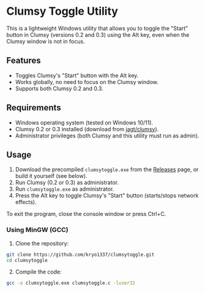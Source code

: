 # Clumsy Toggle Utility

This is a lightweight Windows utility that allows you to toggle the "Start" button in Clumsy (versions 0.2 and 0.3) using the Alt key, even when the Clumsy window is not in focus.

## Features
- Toggles Clumsy's "Start" button with the Alt key.
- Works globally, no need to focus on the Clumsy window.
- Supports both Clumsy 0.2 and 0.3.

## Requirements
- Windows operating system (tested on Windows 10/11).
- Clumsy 0.2 or 0.3 installed (download from [jagt/clumsy](https://github.com/jagt/clumsy)).
- Administrator privileges (both Clumsy and this utility must run as admin).

## Usage
1. Download the precompiled `clumsytoggle.exe` from the [Releases](https://github.com/kryo1337/clumsytoggle/releases) page, or build it yourself (see below).
2. Run Clumsy (0.2 or 0.3) as administrator.
3. Run `clumsytoggle.exe` as administrator.
4. Press the Alt key to toggle Clumsy's "Start" button (starts/stops network effects).

To exit the program, close the console window or press Ctrl+C.

### Using MinGW (GCC)
1. Clone the repository:
```bash
git clone https://github.com/kryo1337/clumsytoggle.git
cd clumsytoggle
```
2. Compile the code:
```bash
gcc -o clumsytoggle.exe clumsytoggle.c -luser32
```